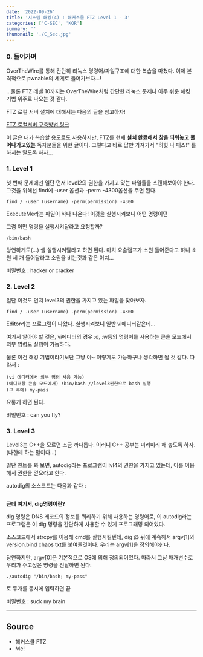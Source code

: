 ```yaml
---
date: '2022-09-26'
title: '시스템 해킹(4) : 해커스쿨 FTZ Level 1 - 3'
categories: ['C-SEC', 'KOR']
summary: ''
thumbnail: './C_Sec.jpg'
---
```



### 0. 들어가며

OverTheWire를 통해 간단히 리눅스 명령어/파일구조에 대한 복습을 마쳤다. 이제 본격적으로 pwnable의 세계로 들어가보자...!


...물론 FTZ 레벨 10까지는 OverTheWire처럼 간단한 리눅스 문제나 아주 쉬운 해킹 기법 위주로 나오는 것 같다.


FTZ 로컬 서버 설치에 대해서는 다음의 글을 참고하자!

[FTZ 로컬서버 구축방법 링크](<>)


이 글은 내가 복습할 용도로도 사용하지만, FTZ를 현재 **설치 완료해서 창을 띄워놓고 풀어나가고있는** 독자분들을 위한 글이다. 그렇다고 바로 답만 가져가서 
"히힛 나 패스!" 를 하지는 말도록 하자...

### 1. Level 1


첫 번째 문제에선 일단 먼저 level2의 권한을 가지고 있는 파일들을 스캔해보아야 한다. 그것을 위해선 find에 -user 옵션과 -perm -4300옵션을 주면 된다.

```
find / -user (username) -perm(permission) -4300
```

ExecuteMe라는 파일이 하나 나온다! 이것을 실행시켜보니 어떤 명령이던 



그럼 어떤 명령을 실행시켜달라고 요청할까?
```
/bin/bash
```

당연하게도(...) 쉘 실행시켜달라고 하면 된다. 마치 요술램프가 소원 들어준다고 하니 소원 세 개 들어달라고 소원을 비는것과 같은 이치... 


비밀번호 : hacker or cracker


### 2. Level 2

일단 이것도 먼저 level3의 권한을 가지고 있는 파일을 찾아보자.

```
find / -user (username) -perm(permission) -4300
```

Editor라는 프로그램이 나왔다. 실행시켜보니 일반 vi에디터같은데...


여기서 알아야 할 것은, vi에디터의 경우 :q, :w등의 명령어를 사용하는 콘솔 모드에서 외부 명령도 실행이 가능하다.


물론 이건 해킹 기법이라기보단 그냥 아~ 이렇게도 가능하구나 생각하면 될 것 같다. 따라서 :

```
(vi 에디터에서 외부 명령 사용 가능)
(에디터창 콘솔 모드에서) !bin/bash //level3권한으로 bash 실행
(그 후에) my-pass
```
요롷게 하면 된다.


비밀번호 : can you fly?


### 3. Level 3

Level3는 C++을 모르면 조금 까다롭다. 이러니 C++ 공부는 미리미리 해 놓도록 하자. (나한테 하는 말이다...)


일단 힌트를 봐 보면, autodig라는 프로그램이 lvl4의 권한을 가지고 있는데, 이를 이용해서 권한을 얻으라고 한다. 


autodig의 소스코드는 다음과 같다 :

```

```
**근데 여기서, dig명령이란?**


dig 명령은  DNS 레코드의 정보를 쿼리하기 위해 사용하는 명령어로, 이 autodig라는 프로그램은 이 dig 명령을 간단하게 사용할 수 있게 프로그래밍 되어있다.


소스코드에서 strcpy를 이용해 cmd를 실행시킬텐데, dig @ 뒤에 계속해서 argv[1]와 version.bind chaos txt를 붙여줄것이다. 우리는 argv[1]을 정의해야한다.


당연하지만, argv[0]은 기본적으로 OS에 의해 정의되어있다. 따라서 그냥 매개변수로 우리가 주고싶은 명령을 전달하면 된다.
```
./autodig "/bin/bash; my-pass"
```
로 두개를 동시에 입력하면 끝


비밀번호 : suck my brain

---
## Source

- 해커스쿨 FTZ
- Me!